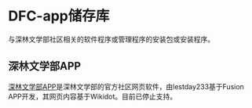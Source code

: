 # DFC-app储存库
与深林文学部社区相关的软件程序或管理程序的安装包或安装程序。

## 深林文学部APP
[深林文学部APP](https://github.com/DeepForest-Club/dfcAPP/tree/master/%E6%B7%B1%E6%9E%97%E6%96%87%E5%AD%A6%E9%83%A8APP)是深林文学部的官方社区网页软件，由lestday233基于Fusion APP开发，其网页内容基于Wikidot。目前已停止支持。
